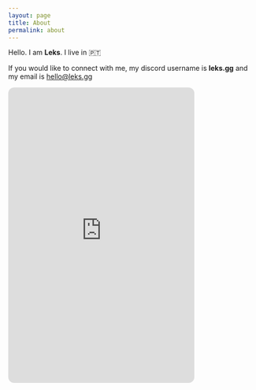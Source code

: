 ```yaml
---
layout: page
title: About
permalink: about
---
```


Hello. I am **Leks**. I live in 🇵🇹

If you would like to connect with me, my discord username is **leks.gg** and my email is <a href="mailto:hello@leks.gg">hello@leks.gg</a>  

<iframe style="border-radius:12px" src="https://open.spotify.com/embed/playlist/3v9WcIVv0yDCNV4db8w55B?utm_source=generator&theme=0" frameBorder="0" width="75%" height="600"></iframe>
